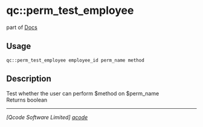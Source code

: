 qc::perm_test_employee
======================

part of [Docs](.)

Usage
-----
`qc::perm_test_employee employee_id perm_name method`

Description
-----------
Test whether the user can perform $method on $perm_name<br/>Returns boolean

----------------------------------
*[Qcode Software Limited] [qcode]*

[qcode]: http://www.qcode.co.uk "Qcode Software"